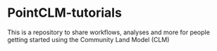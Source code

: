 # PointCLM-tutorials
This is a repository to share workflows, analyses and more for people getting started using the Community Land Model (CLM)

